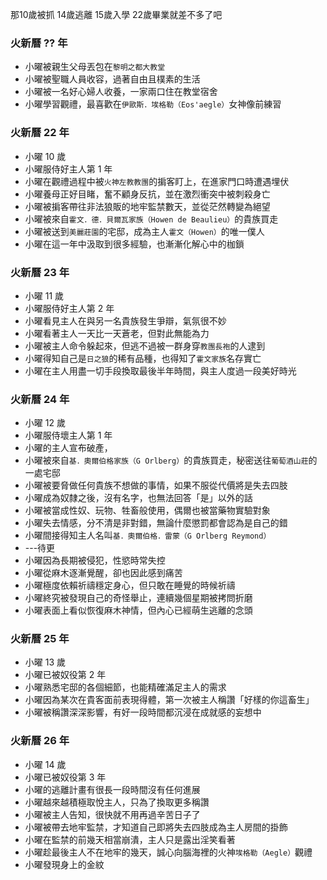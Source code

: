那10歲被抓 14歲逃離 15歲入學 22歲畢業就差不多了吧

### 火新曆 ?? 年
+ 小曜被親生父母丟包在`黎明之都大教堂`
+ 小曜被聖職人員收容，過著自由且樸素的生活
+ 小曜被一名好心婦人收養，一家兩口住在教堂宿舍
+ 小曜學習觀禮，最喜歡在`伊歐斯．埃格勒（Eos'aegle）`女神像前練習

### 火新曆 22 年
+ 小曜 10 歲
+ 小曜服侍好主人第 1 年
+ 小曜在觀禮過程中被`火神左教教團`的掮客盯上，在進家門口時遭遇埋伏
+ 小曜養母正好目睹，奮不顧身反抗，並在激烈衝突中被刺殺身亡
+ 小曜被掮客帶往非法狼販的地牢監禁數天，並從茫然轉變為絕望
+ 小曜被來自`霍文．德．貝爾瓦家族（Howen de Beaulieu）`的貴族買走
+ 小曜被送到`美麗莊園`的宅邸，成為主人`霍文（Howen）`的唯一僕人
+ 小曜在這一年中汲取到很多經驗，也漸漸化解心中的枷鎖

### 火新曆 23 年
+ 小曜 11 歲
+ 小曜服侍好主人第 2 年
+ 小曜看見主人在與另一名貴族發生爭辯，氣氛很不妙
+ 小曜看著主人一天比一天蒼老，但對此無能為力
+ 小曜被主人命令躲起來，但逃不過被一群身穿`教團長袍`的人逮到
+ 小曜得知自己是`日之狼`的稀有品種，也得知了`霍文家族`名存實亡
+ 小曜在主人用盡一切手段換取最後半年時間，與主人度過一段美好時光


### 火新曆 24 年
+ 小曜 12 歲
+ 小曜服侍壞主人第 1 年
+ 小曜的主人宣布破產，
+ 小曜被來自`基．奧爾伯格家族（G Orlberg）`的貴族買走，秘密送往`葡萄酒山莊`的一處宅邸
+ 小曜被要脅做任何貴族不想做的事情，如果不服從代價將是失去四肢
+ 小曜成為奴隸之後，沒有名字，也無法回答「是」以外的話
+ 小曜被當成性奴、玩物、牲畜般使用，偶爾也被當藥物實驗對象
+ 小曜失去情感，分不清是非對錯，無論什麼懲罰都會認為是自己的錯
+ 小曜間接得知主人名叫`基．奧爾伯格．雷蒙（G Orlberg Reymond）`
+ ---待更
+ 小曜因為長期被侵犯，性慾時常失控
+ 小曜從麻木逐漸覺醒，卻也因此感到痛苦
+ 小曜極度依賴祈禱穩定身心，但只敢在睡覺的時候祈禱
+ 小曜終究被發現自己的奇怪舉止，連續幾個星期被拷問折磨
+ 小曜表面上看似恢復麻木神情，但內心已經萌生逃離的念頭

### 火新曆 25 年
+ 小曜 13 歲
+ 小曜已被奴役第 2 年
+ 小曜熟悉宅邸的各個細節，也能精確滿足主人的需求
+ 小曜因為某次在貴客面前表現得體，第一次被主人稱讚「好樣的你這畜生」
+ 小曜被稱讚深深影響，有好一段時間都沉浸在成就感的妄想中

### 火新曆 26 年
+ 小曜 14 歲
+ 小曜已被奴役第 3 年
+ 小曜的逃離計畫有很長一段時間沒有任何進展
+ 小曜越來越積極取悅主人，只為了換取更多稱讚
+ 小曜被主人告知，很快就不用再過辛苦日子了
+ 小曜被帶去地牢監禁，才知道自己即將失去四肢成為主人房間的掛飾
+ 小曜在監禁的前幾天相當崩潰，主人只是露出淫笑看著
+ 小曜趁最後主人不在地牢的幾天，誠心向腦海裡的火神`埃格勒（Aegle）`觀禮
+ 小曜發現身上的金紋